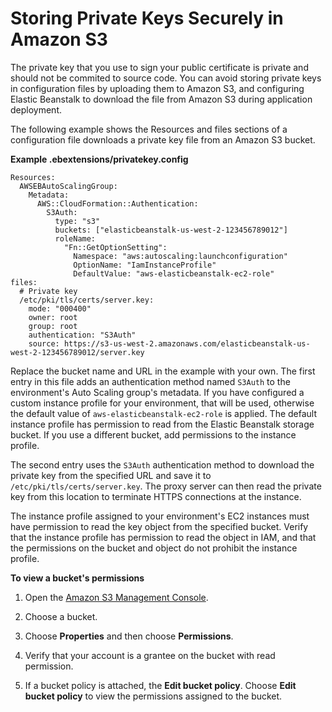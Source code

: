 # Storing Private Keys Securely in Amazon S3<a name="https-storingprivatekeys"></a>

The private key that you use to sign your public certificate is private and should not be commited to source code\. You can avoid storing private keys in configuration files by uploading them to Amazon S3, and configuring Elastic Beanstalk to download the file from Amazon S3 during application deployment\.

The following example shows the Resources and files sections of a configuration file downloads a private key file from an Amazon S3 bucket\.

**Example \.ebextensions/privatekey\.config**  

```
Resources:
  AWSEBAutoScalingGroup:
    Metadata:
      AWS::CloudFormation::Authentication:
        S3Auth:
          type: "s3"
          buckets: ["elasticbeanstalk-us-west-2-123456789012"]
          roleName: 
            "Fn::GetOptionSetting": 
              Namespace: "aws:autoscaling:launchconfiguration"
              OptionName: "IamInstanceProfile"
              DefaultValue: "aws-elasticbeanstalk-ec2-role"
files:
  # Private key
  /etc/pki/tls/certs/server.key:
    mode: "000400"
    owner: root
    group: root
    authentication: "S3Auth"
    source: https://s3-us-west-2.amazonaws.com/elasticbeanstalk-us-west-2-123456789012/server.key
```

Replace the bucket name and URL in the example with your own\. The first entry in this file adds an authentication method named `S3Auth` to the environment's Auto Scaling group's metadata\. If you have configured a custom instance profile for your environment, that will be used, otherwise the default value of `aws-elasticbeanstalk-ec2-role` is applied\. The default instance profile has permission to read from the Elastic Beanstalk storage bucket\. If you use a different bucket, add permissions to the instance profile\.

The second entry uses the `S3Auth` authentication method to download the private key from the specified URL and save it to `/etc/pki/tls/certs/server.key`\. The proxy server can then read the private key from this location to terminate HTTPS connections at the instance\.

The instance profile assigned to your environment's EC2 instances must have permission to read the key object from the specified bucket\. Verify that the instance profile has permission to read the object in IAM, and that the permissions on the bucket and object do not prohibit the instance profile\.

**To view a bucket's permissions**

1. Open the [Amazon S3 Management Console](https://console.aws.amazon.com/s3/home)\.

1. Choose a bucket\.

1. Choose **Properties** and then choose **Permissions**\.

1. Verify that your account is a grantee on the bucket with read permission\.

1. If a bucket policy is attached, the **Edit bucket policy**\. Choose **Edit bucket policy** to view the permissions assigned to the bucket\.